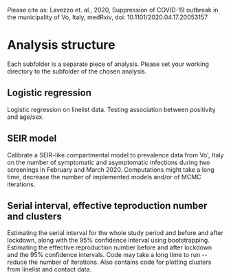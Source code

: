 Please cite as:
Lavezzo et. al., 2020, Suppression of COVID-19 outbreak in the municipality of Vo, Italy, medRxiv, doi: 10.1101/2020.04.17.20053157

# Analysis structure
Each subfolder is a separate piece of analysis. Please set your working directory to the subfolder of the chosen analysis.

## Logistic regression
Logistic regression on linelist data.
Testing association between positivity and age/sex.

##


## SEIR model
Calibrate a SEIR-like compartmental model to prevalence data from Vo', Italy on the number of symptomatic and asymptomatic infections
 during two screenings in February and March 2020.
Computations might take a long time, decrease the number of implemented models and/or of MCMC iterations.

## Serial interval, effective teproduction number and clusters
Estimating the serial interval for the whole study period and before and after lockdown, along with the 95% confidence interval using bootstrapping.
Estimating the effective reproduction number before and after lockdown and the 95% confidence intervals. 
Code may take a long time to run -- reduce the number of iterations.
Also contains code for plotting clusters from linelist and contact data. 
